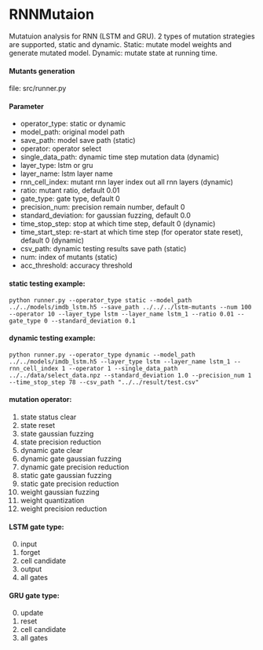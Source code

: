 # RNNMutaion
Mutatuion analysis for RNN (LSTM and GRU). 2 types of mutation strategies are supported, static and dynamic. Static: mutate model weights and generate mutated model. Dynamic: mutate state at running time.

#### Mutants generation
file: src/runner.py
#### Parameter
* operator_type: static or dynamic
* model_path: original model path 
* save_path: model save path (static)
* operator: operator select
* single_data_path: dynamic time step mutation data (dynamic)
* layer_type: lstm or gru
* layer_name: lstm layer name
* rnn_cell_index: mutant rnn layer index out all rnn layers (dynamic)
* ratio: mutant ratio, default 0.01 
* gate_type: gate type, default 0
* precision_num: precision remain number, default 0
* standard_deviation: for gaussian fuzzing, default 0.0 
* time_stop_step: stop at which time step, default 0 (dynamic)
* time_start_step: re-start at which time step (for operator state reset), default 0 (dynamic)
* csv_path: dynamic testing results save path (static)
* num: index of mutants (static)
* acc_threshold: accuracy threshold

#### static testing example:
```
python runner.py --operator_type static --model_path ../../models/imdb_lstm.h5 --save_path ../../../lstm-mutants --num 100 --operator 10 --layer_type lstm --layer_name lstm_1 --ratio 0.01 --gate_type 0 --standard_deviation 0.1
```
#### dynamic testing example:
```
python runner.py --operator_type dynamic --model_path ../../models/imdb_lstm.h5 --layer_type lstm --layer_name lstm_1 --rnn_cell_index 1 --operator 1 --single_data_path ../../data/select_data.npz --standard_deviation 1.0 --precision_num 1 --time_stop_step 78 --csv_path "../../result/test.csv"
```

#### mutation operator:
1. state status clear
2. state reset
3. state gaussian fuzzing
4. state precision reduction
5. dynamic gate clear
6. dynamic gate gaussian fuzzing
7. dynamic gate precision reduction
8. static gate gaussian fuzzing
9. static gate precision reduction
10. weight gaussian fuzzing
11. weight quantization
12. weight precision reduction

#### LSTM gate type:
0. input
1. forget
2. cell candidate
3. output
4. all gates
#### GRU gate type:
0. update
1. reset
2. cell candidate
3. all gates
  
